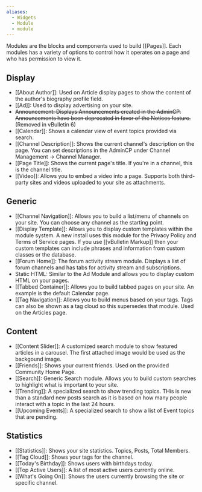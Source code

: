 ```yaml
---
aliases:
  - Widgets
  - Module
  - module
---
```

Modules are the blocks and components used to build [[Pages]]. Each modules has a variety of options to control how it operates on a page and who has permission to view it. 


## Display

- [[About Author]]: Used on Article display pages to show the content of the author's biography profile field.
- [[Ad]]: Used to display advertising on your site.
- <s>Announcement: Displays Announcements created in the AdminCP. Announcements have been deprecated in favor of the Notices feature.</s> (Removed in vBulletin 6)
- [[Calendar]]: Shows a calendar view of event topics provided via search.
- [[Channel Description]]: Shows the current channel's description on the page. You can set descriptions in the AdminCP under Channel Management -> Channel Manager.
- [[Page Title]]: Shows the current page's title. If you're in a channel, this is the channel title.
- [[Video]]: Allows you to embed a video into a page. Supports both third-party sites and videos uploaded to your site as attachments.

## Generic

- [[Channel Navigation]]: Allows you to build a list/menu of channels on your site. You can choose any channel as the starting point.
- [[Display Template]]: Allows you to display custom templates within the module system. A new install uses this module for the Privacy Policy and Terms of Service pages. If you use [[vBulletin Markup]] then your custom templates can include phrases and information from custom classes or the database.
- [[Forum Home]]: The forum activity stream module. Displays a list of forum channels and has tabs for activity stream and subscriptions.
- Static HTML: Similar to the Ad Module and allows you to display custom HTML on your pages.
- [[Tabbed Container]]: Allows you to build tabbed pages on your site. An example is the default Calendar page.
- [[Tag Navigation]]: Allows you to build menus based on your tags. Tags can also be shown as a tag cloud so this supersedes that module. Used on the Articles page.

## Content

- [[Content Slider]]: A customized search module to show featured articles in a carousel. The first attached image would be used as the backgound image.
- [[Friends]]: Shows your current friends. Used on the provided Community Home Page.
- [[Search]]: Generic Search module. Allows you to build custom searches to highlight what is important to your site.
- [[Trending]]: A specialized search to show trending topics. THis is new than a standard new posts search as it is based on how many people interact with a topic in the last 24 hours.
- [[Upcoming Events]]: A specialized search to show a list of Event topics that are pending.
     
## Statistics

- [[Statistics]]: Shows your site statistics. Topics, Posts, Total Members.
- [[Tag Cloud]]: Shows your tags for the channel.
- [[Today's Birthday]]: Shows users with birthdays today.
- [[Top Active Users]]: A list of most active users currently online.
- [[What's Going On]]: Shows the users currently browsing the site or specific channel.